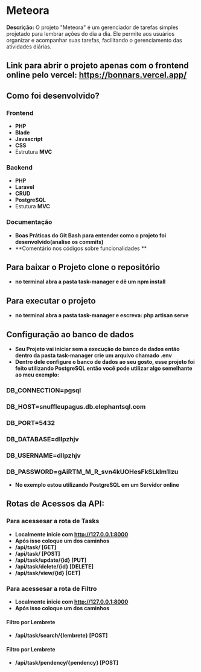 # Meteora

**Descrição:** O projeto "Meteora" é um gerenciador de tarefas simples projetado para lembrar ações do dia a dia. Ele permite aos usuários organizar e acompanhar suas tarefas, facilitando o gerenciamento das atividades diárias.


## Link para abrir o projeto apenas com o frontend online pelo vercel: https://bonnars.vercel.app/



## Como foi desenvolvido?

### Frontend
- **PHP**
- **Blade**
- **Javascript**
- **CSS**
- Estrutura **MVC**

### Backend
- **PHP**
- **Laravel**
- **CRUD**
- **PostgreSQL**
- Estutura **MVC**

### Documentação
- **Boas Práticas do Git Bash para entender como o projeto foi desenvolvido(analise os commits)**
- **Comentário nos códigos sobre funcionalidades **

## Para baixar o Projeto clone o repositório
- **no terminal abra a pasta task-manager e dê um npm install**

## Para executar o projeto
- **no terminal abra a pasta task-manager e escreva: php artisan serve**


## Configuração ao banco de dados
- **Seu Projeto vai iniciar sem a execução do banco de dados então dentro da pasta task-manager crie um arquivo chamado .env**
- **Dentro dele configure o banco de dados ao seu gosto, esse projeto foi feito utilizando PostgreSQL então você pode utilizar algo semelhante ao meu exemplo:**


### DB_CONNECTION=pgsql
### DB_HOST=snuffleupagus.db.elephantsql.com
### DB_PORT=5432
### DB_DATABASE=dllpzhjv
### DB_USERNAME=dllpzhjv
### DB_PASSWORD=gAiRTM_M_R_svn4kUOHesFkSLkIm1Izu

- **No exemplo estou utilizando PostgreSQL em um Servidor online**
  

## Rotas de Acessos da API:

### Para acessesar a rota de Tasks
- **Localmente inicie com http://127.0.0.1:8000**
- **Após isso coloque um dos caminhos**
- **/api/task/  [GET]**
- **/api/task/  [POST]**
- **/api/task/update/{id} [PUT]**
- **/api/task/delete/{id}  [DELETE]**
- **/api/task/view/{id}  [GET]**


### Para acessesar a rota de Filtro
- **Localmente inicie com http://127.0.0.1:8000**
- **Após isso coloque um dos caminhos**

#### Filtro por Lembrete
- **/api/task/search/{lembrete}  [POST]**

#### Filtro por Lembrete
- **/api/task/pendency/{pendency}  [POST]**



